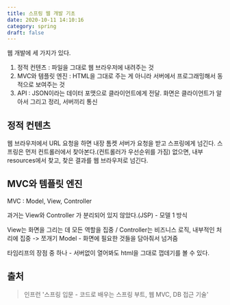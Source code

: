```yaml
---
title: 스프링 웹 개발 기초
date: 2020-10-11 14:10:16
category: spring
draft: false
---
```


웹 개발에 세 가지가 있다.
1. 정적 컨텐츠 : 파일을 그대로 웹 브라우저에 내려주는 것
2. MVC와 템플릿 엔진 : HTML을 그대로 주는 게 아니라 서버에서 프로그래밍해서 동적으로 보여주는 것
3. API : JSON이라는 데이터 포맷으로 클라이언트에게 전달. 화면은 클라이언트가 알아서 그리고 정리, 서버끼리 통신


## 정적 컨텐츠

웹 브라우저에서 URL 요청을 하면 내장 톰켓 서버가 요청을 받고 스프링에게 넘긴다. 스프링은 먼저 컨트롤러에서 찾아본다.(컨트롤러가 우선순위를 가짐) 없으면, 내부 resources에서 찾고, 찾은 결과를 웹 브라우저로 넘긴다.


## MVC와 템플릿 엔진

MVC : Model, View, Controller

과거는 View와 Controller 가 분리되어 있지 않았다.(JSP) - 모델 1 방식

View는 화면을 그리는 데 모든 역할을 집중 / Controller는 비즈니스 로직, 내부적인 처리에 집중 -> 쪼개기
Model - 화면에 필요한 것들을 담아줘서 넘겨줌

타임리프의 장점 중 하나 - 서버없이 열어봐도 html을 그대로 껍데기를 볼 수 있다.




## 출처

> 인프런 '스프링 입문 - 코드로 배우는 스프링 부트, 웹 MVC, DB 접근 기술'